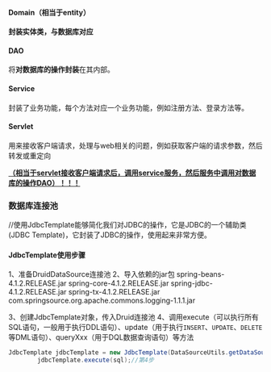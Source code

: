 #### Domain（相当于entity）

**封装实体类，与数据库对应**

#### DAO

将**对数据库的操作封装**在其内部。

#### Service

封装了业务功能，每个方法对应一个业务功能，例如注册方法、登录方法等。

#### Servlet

用来接收客户端请求，处理与web相关的问题，例如获取客户端的请求参数，然后转发或重定向

<u>**（相当于servlet接收客户端请求后，调用service服务，然后服务中调用对数据库的操作DAO）！！！**</u>



### 数据库连接池

//使用JdbcTemplate能够简化我们对JDBC的操作，它是JDBC的一个辅助类(JDBC Template)，它封装了JDBC的操作，使用起来非常方便。

#### JdbcTemplate使用步骤

1、准备DruidDataSource连接池
2、导入依赖的jar包
spring-beans-4.1.2.RELEASE.jar
spring-core-4.1.2.RELEASE.jar
spring-jdbc-4.1.2.RELEASE.jar
spring-tx-4.1.2.RELEASE.jar
com.springsource.org.apache.commons.logging-1.1.1.jar

3、创建JdbcTemplate对象，传入Druid连接池
4、调用execute（可以执行所有SQL语句，一般用于执行DDL语句）、update（用于执行`INSERT`、`UPDATE`、`DELETE`等DML语句）、queryXxx（用于DQL数据查询语句）等方法

```java
JdbcTemplate jdbcTemplate = new JdbcTemplate(DataSourceUtils.getDataSource());//第3步  //通过数据源的工具类得到一个连接对象，然后可执行数据库操作    【因为其是一个对象，所以下面调用方法中的参数也需要是“对象”，因此要在包装类的后面加.class】
		jdbcTemplate.execute(sql);//第4步
```

